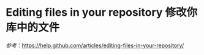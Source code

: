 Editing files in your repository 修改你库中的文件
===========

 

*参考*：<https://help.github.com/articles/editing-files-in-your-repository/>
